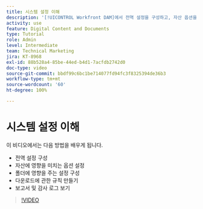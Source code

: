 ```yaml
---
title: 시스템 설정 이해
description: '[!UICONTROL Workfront DAM]에서 전역 설정을 구성하고, 자산 옵션을 설정하고, 폴더 설정을 구성하고, 다운로드 규칙을 만들고 보고서 및 감사 로그를 보는 방법을 알아봅니다.'
activity: use
feature: Digital Content and Documents
type: Tutorial
role: Admin
level: Intermediate
team: Technical Marketing
jira: KT-8968
exl-id: 88b528a4-85be-44ed-b4d1-7acfdb2742d0
doc-type: video
source-git-commit: bbdf99c6bc1be714077fd94fc3f8325394de36b3
workflow-type: tm+mt
source-wordcount: '60'
ht-degree: 100%

---
```


# 시스템 설정 이해

이 비디오에서는 다음 방법을 배우게 됩니다.

* 전역 설정 구성
* 자산에 영향을 미치는 옵션 설정
* 폴더에 영향을 주는 설정 구성
* 다운로드에 관한 규칙 만들기
* 보고서 및 감사 로그 보기

>[!VIDEO](https://video.tv.adobe.com/v/3414464/?quality=12&learn=on&enablevpops=1&captions=kor)
